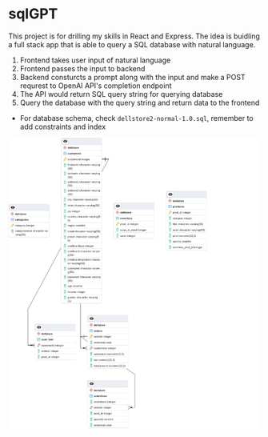# sqlGPT

This project is for drilling my skills in React and Express. The idea is buidling a full stack app that is able to query a SQL database with natural language.

1. Frontend takes user input of natural language
2. Frontend passes the input to backend
3. Backend consturcts a prompt along with the input and make a POST requrest to OpenAI API's completion endpoint
4. The API would return SQL query string for querying database
5. Query the database with the query string and return data to the frontend

- For database schema, check `dellstore2-normal-1.0.sql`, remember to add constraints and index

![](./images/erd.png)
